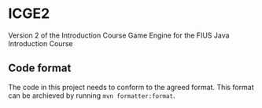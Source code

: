 # ICGE2
Version 2 of  the Introduction Course Game Engine for the FIUS Java Introduction Course

## Code format
The code in this project needs to conform to the agreed format. 
This format can be archieved by running `mvn formatter:format`.
